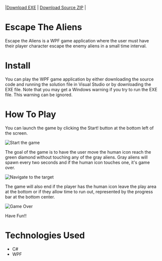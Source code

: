|[Download EXE](https://github.com/rjpadilla/EscapeTheAliens/raw/master/Escape%20the%20Aliens!/bin/Debug/Escape%20the%20Aliens!.exe) | [Download Source ZIP](https://github.com/rjpadilla/EscapeTheAliens/archive/master.zip) |

# Escape The Aliens
Escape the Aliens is a WPF game application where the user must have their player character escape the enemy aliens in a small time interval.

# Install
You can play the WPF game application by either downloading the source code and running the solution file in Visual Studio or by downloading the EXE file. Note that you may get a Windows warning if you try to run the EXE file. This warning can be ignored.

# How To Play
You can launch the game by clicking the Start! button at the bottom left of the screen.

![Start the game](https://i.imgur.com/gMAWDWN.jpg  "Start the game") 

The goal of the game is to have the user move the human icon reach the green diamond without touching any of the gray aliens. Gray aliens will spawn every two seconds and if the human icon touches one, it's game over.

![Navigate to the target](https://i.imgur.com/4esbniv.jpg "Navigate to the target")

The game will also end if the player has the human icon leave the play area at the bottom or if they allow time to run out, represented by the progress bar at the bottom center.

![Game Over](https://i.imgur.com/aR7JNzF.jpg "Game Over")

Have Fun!!

# Technologies Used

* C#
* WPF